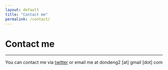 ```yaml
---
layout: default
title: "Contact me"
permalink: /contact/
---
```


# Contact me
----------------

You can contact me via [twitter](http://twitter.com/donden1) or email me at dondeng2 [at] gmail [dot] com